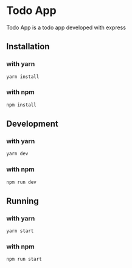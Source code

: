 # Todo App

Todo App is a todo app developed with express

## Installation

### with yarn

```bash
yarn install
```

### with npm

```bash
npm install
```

## Development

### with yarn

```bash
yarn dev
```

### with npm

```bash
npm run dev
```

## Running

### with yarn

```bash
yarn start
```

### with npm

```bash
npm run start
```
